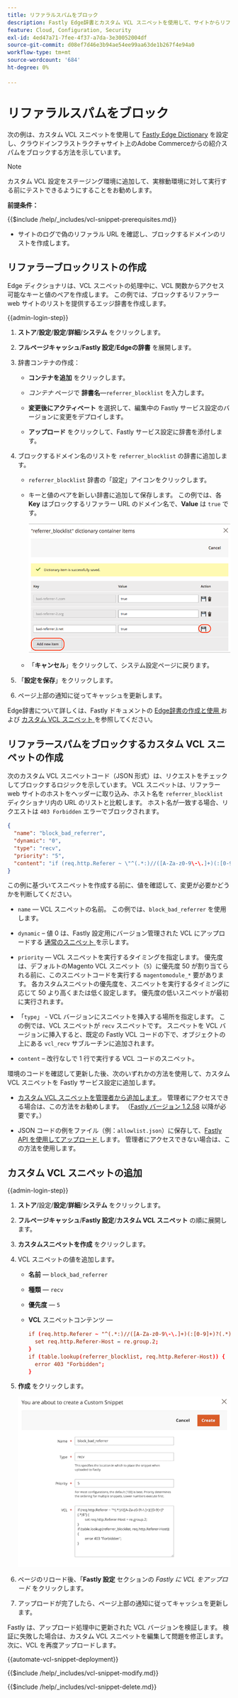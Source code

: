 ```yaml
---
title: リファラルスパムをブロック
description: Fastly Edge辞書とカスタム VCL スニペットを使用して、サイトからリファラルスパムをブロックします。
feature: Cloud, Configuration, Security
exl-id: 4ed47a71-7fee-4f37-a7da-3e30052004df
source-git-commit: d08ef7d46e3b94ae54ee99aa63de1b267f4e94a0
workflow-type: tm+mt
source-wordcount: '684'
ht-degree: 0%

---
```


# リファラルスパムをブロック

次の例は、カスタム VCL スニペットを使用して [Fastly Edge Dictionary](https://docs.fastly.com/guides/edge-dictionaries/working-with-dictionaries-using-the-api) を設定し、クラウドインフラストラクチャサイト上のAdobe Commerceからの紹介スパムをブロックする方法を示しています。

>[!NOTE]
>
>カスタム VCL 設定をステージング環境に追加して、実稼動環境に対して実行する前にテストできるようにすることをお勧めします。

**前提条件：**

{{$include /help/_includes/vcl-snippet-prerequisites.md}}

- サイトのログで偽のリファラル URL を確認し、ブロックするドメインのリストを作成します。

## リファラーブロックリストの作成

Edge ディクショナリは、VCL スニペットの処理中に、VCL 関数からアクセス可能なキーと値のペアを作成します。 この例では、ブロックするリファラー web サイトのリストを提供するエッジ辞書を作成します。

{{admin-login-step}}

1. **ストア**/**設定**/**設定**/**詳細**/**システム** をクリックします。

1. **フルページキャッシュ**/**Fastly 設定**/**Edgeの辞書** を展開します。

1. 辞書コンテナの作成：

   - **コンテナを追加** をクリックします。

   - *コンテナ* ページで **辞書名**—`referrer_blocklist` を入力します。

   - **変更後にアクティベート** を選択して、編集中の Fastly サービス設定のバージョンに変更をデプロイします。

   - **アップロード** をクリックして、Fastly サービス設定に辞書を添付します。

1. ブロックするドメイン名のリストを `referrer_blocklist` の辞書に追加します。

   - `referrer_blocklist` 辞書の「設定」アイコンをクリックします。

   - キーと値のペアを新しい辞書に追加して保存します。 この例では、各 **Key** はブロックするリファラー URL のドメイン名で、**Value** は `true` です。

     ![ 不正なリファラー辞書項目を追加 ](../../assets/cdn/fastly-referrer-blocklist-dictionary.png)

   - 「**キャンセル**」をクリックして、システム設定ページに戻ります。

1. 「**設定を保存**」をクリックします。

1. ページ上部の通知に従ってキャッシュを更新します。

Edge辞書について詳しくは、Fastly ドキュメントの [Edge辞書の作成と使用 ](https://docs.fastly.com/guides/edge-dictionaries/working-with-dictionaries-using-the-api) および [ カスタム VCL スニペット ](https://docs.fastly.com/guides/edge-dictionaries/working-with-dictionaries-using-the-api#custom-vcl-examples) を参照してください。

## リファラースパムをブロックするカスタム VCL スニペットの作成

次のカスタム VCL スニペットコード（JSON 形式）は、リクエストをチェックしてブロックするロジックを示しています。 VCL スニペットは、リファラー web サイトのホストをヘッダーに取り込み、ホスト名を `referrer_blocklist` ディクショナリ内の URL のリストと比較します。 ホスト名が一致する場合、リクエストは `403 Forbidden` エラーでブロックされます。

```json
{
  "name": "block_bad_referrer",
  "dynamic": "0",
  "type": "recv",
  "priority": "5",
  "content": "if (req.http.Referer ~ \"^(.*:)//([A-Za-z0-9\-\.]+)(:[0-9]+)?(.*)$\") {set req.http.Referer-Host = re.group.2;}if (table.lookup(referrer_blocklist, req.http.Referer-Host)) {error 403 \"Forbidden\";}"
}
```

この例に基づいてスニペットを作成する前に、値を確認して、変更が必要かどうかを判断してください。

- `name` — VCL スニペットの名前。 この例では、`block_bad_referrer` を使用します。

- `dynamic` – 値 0 は、Fastly 設定用にバージョン管理された VCL にアップロードする [ 通常のスニペット ](https://docs.fastly.com/en/guides/using-regular-vcl-snippets) を示します。

- `priority` — VCL スニペットを実行するタイミングを指定します。 優先度は、デフォルトのMagento VCL スニペット（`5`）に優先度 50 が割り当てられる前に、このスニペットコードを実行する `magentomodule_*` 要があります。 各カスタムスニペットの優先度を、スニペットを実行するタイミングに応じて 50 より高くまたは低く設定します。 優先度の低いスニペットが最初に実行されます。

- 「`type`」 - VCL バージョンにスニペットを挿入する場所を指定します。 この例では、VCL スニペットが `recv` スニペットです。 スニペットを VCL バージョンに挿入すると、既定の Fastly VCL コードの下で、オブジェクトの上にある `vcl_recv` サブルーチンに追加されます。

- `content` – 改行なしで 1 行で実行する VCL コードのスニペット。

環境のコードを確認して更新した後、次のいずれかの方法を使用して、カスタム VCL スニペットを Fastly サービス設定に追加します。

- [ カスタム VCL スニペットを管理者から追加します ](#add-the-custom-vcl-snippet)。 管理者にアクセスできる場合は、この方法をお勧めします。 （[Fastly バージョン 1.2.58](fastly-configuration.md#upgrade) 以降が必要です。）

- JSON コードの例をファイル（例：`allowlist.json`）に保存して、[Fastly API を使用してアップロード ](fastly-vcl-custom-snippets.md#manage-custom-vcl-snippets-using-the-api) します。 管理者にアクセスできない場合は、この方法を使用します。

## カスタム VCL スニペットの追加

{{admin-login-step}}

1. **ストア**/設定/**設定**/**詳細**/**システム** をクリックします。

1. **フルページキャッシュ**/**Fastly 設定**/**カスタム VCL スニペット** の順に展開します。

1. **カスタムスニペットを作成** をクリックします。

1. VCL スニペットの値を追加します。

   - **名前** — `block_bad_referrer`

   - **種類** — `recv`

   - **優先度** — `5`

   - **VCL** スニペットコンテンツ —

     ```conf
     if (req.http.Referer ~ "^(.*:)//([A-Za-z0-9\-\.]+)(:[0-9]+)?(.*)$") {
       set req.http.Referer-Host = re.group.2;  
     }
     if (table.lookup(referrer_blocklist, req.http.Referer-Host)) {
       error 403 "Forbidden";
     }
     ```

1. **作成** をクリックします。

   ![ カスタムリファラーブロック VCL スニペットの作成 ](/help/assets/cdn/fastly-create-referrer-block-snippet.png)

1. ページのリロード後、「**Fastly 設定** セクションの *Fastly に VCL をアップロード* をクリックします。

1. アップロードが完了したら、ページ上部の通知に従ってキャッシュを更新します。

Fastly は、アップロード処理中に更新された VCL バージョンを検証します。 検証に失敗した場合は、カスタム VCL スニペットを編集して問題を修正します。 次に、VCL を再度アップロードします。

{{automate-vcl-snippet-deployment}}

{{$include /help/_includes/vcl-snippet-modify.md}}

{{$include /help/_includes/vcl-snippet-delete.md}}

<!-- Last updated from includes: 2025-01-27 17:16:28 -->
